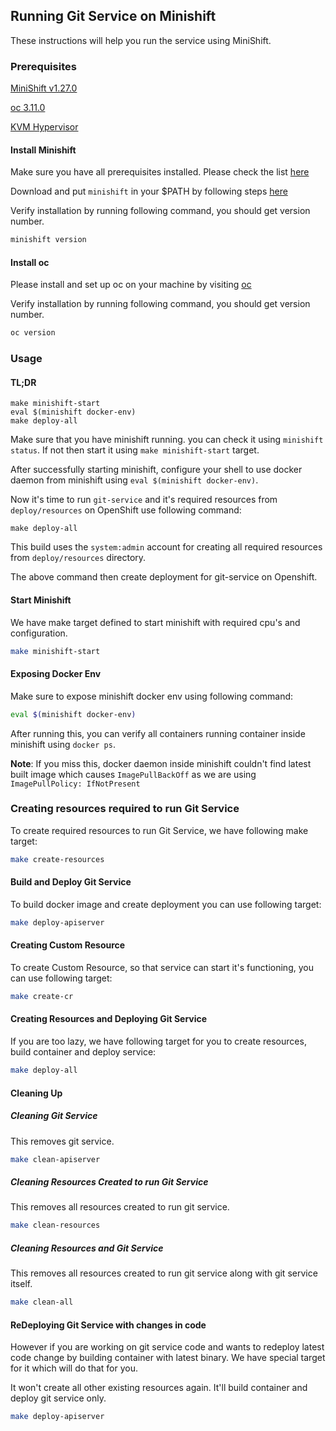## Running Git Service on Minishift

These instructions will help you run the service using MiniShift.

### Prerequisites

[MiniShift v1.27.0](https://docs.okd.io/latest/minishift/getting-started/installing.html)

[oc 3.11.0](https://docs.okd.io/latest/cli_reference/get_started_cli.html#installing-the-cli)

[KVM Hypervisor](https://www.linux-kvm.org/page/Downloads)

#### Install Minishift

Make sure you have all prerequisites installed. Please check the list [here](https://docs.openshift.org/latest/minishift/getting-started/installing.html#install-prerequisites)

Download and put `minishift` in your $PATH by following steps [here](https://docs.openshift.org/latest/minishift/getting-started/installing.html#manually)

Verify installation by running following command, you should get version number.
```bash
minishift version
```

#### Install oc
Please install and set up oc on your machine by visiting [oc](https://docs.okd.io/latest/cli_reference/get_started_cli.html#installing-the-cli)

Verify installation by running following command, you should get version number.
```bash
oc version
```

### Usage
#### TL;DR
```
make minishift-start
eval $(minishift docker-env)
make deploy-all
```

Make sure that you have minishift running. you can check it using `minishift status`. If not then start it using `make minishift-start` target.

After successfully starting minishift, configure your shell to use docker daemon from minishift using `eval $(minishift docker-env)`.

Now it's time to run `git-service` and it's required resources from `deploy/resources` on OpenShift use following command:
```
make deploy-all
```

This build uses the `system:admin` account for creating all required resources from `deploy/resources` directory.

The above command then create deployment for git-service on Openshift.

#### Start Minishift
We have make target defined to start minishift with required cpu's and configuration.
```bash
make minishift-start
```

#### Exposing Docker Env
Make sure to expose minishift docker env using following command:
```bash
eval $(minishift docker-env)
```

After running this, you can verify all containers running container inside minishift using `docker ps`.

**Note**: If you miss this, docker daemon inside minishift couldn't find latest built image which causes `ImagePullBackOff` as we are using `ImagePullPolicy: IfNotPresent`


### Creating resources required to run Git Service
To create required resources to run Git Service, we have following make target:
```bash
make create-resources
```

#### Build and Deploy Git Service
To build docker image and create deployment you can use following target:
```bash
make deploy-apiserver
```

#### Creating Custom Resource
To create Custom Resource, so that service can start it's functioning, you can use following target:
```bash
make create-cr
```

#### Creating Resources and Deploying Git Service
If you are too lazy, we have following target for you to create resources, build container and deploy service:

```bash
make deploy-all
```

#### Cleaning Up

##### Cleaning Git Service
This removes git service.
```bash
make clean-apiserver
```

##### Cleaning Resources Created to run Git Service
This removes all resources created to run git service.
```bash
make clean-resources
```

##### Cleaning Resources and Git Service
This removes all resources created to run git service along with git service itself.
```bash
make clean-all
```

#### ReDeploying Git Service with changes in code
However if you are working on git service code and wants to redeploy latest code change by building container with latest binary. We have
special target for it which will do that for you.

It won't create all other existing resources again. It'll build container and deploy git service only.

```bash
make deploy-apiserver
```
